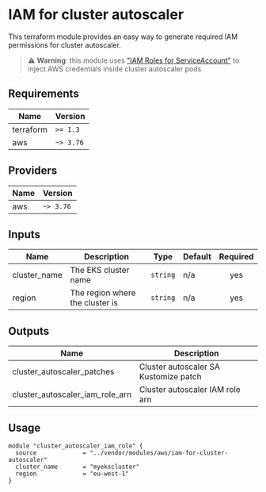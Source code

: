 # IAM for cluster autoscaler

This terraform module provides an easy way to generate required IAM permissions for cluster autoscaler.

> ⚠️ **Warning**: this module uses ["IAM Roles for ServiceAccount"](https://docs.aws.amazon.com/eks/latest/userguide/iam-roles-for-service-accounts.html) to inject AWS credentials inside cluster autoscaler pods

## Requirements

|   Name    | Version     |
| --------- | ----------- |
| terraform | `>= 1.3` |
| aws       | `~> 3.76` |

## Providers

| Name | Version  |
| ---- | -------- |
| aws  | `~> 3.76` |

## Inputs

|         Name         |              Description              |     Type      | Default | Required |
| -------------------- | ------------------------------------- | ------------- | ------- | :------: |
| cluster_name         | The EKS cluster name                  | `string`      | n/a     |   yes    |
| region               | The region where the cluster is       | `string`      | n/a     |   yes    |

## Outputs

|            Name                    |               Description               |
| ---------------------------------- | --------------------------------------- |
| cluster\_autoscaler\_patches       | Cluster autoscaler SA Kustomize patch   |
| cluster\_autoscaler\_iam\_role\_arn  | Cluster autoscaler IAM role arn       |

## Usage

```hcl
module "cluster_autoscaler_iam_role" {
  source             = "../vendor/modules/aws/iam-for-cluster-autoscaler"
  cluster_name       = "myekscluster"
  region             = "eu-west-1"
}
```
